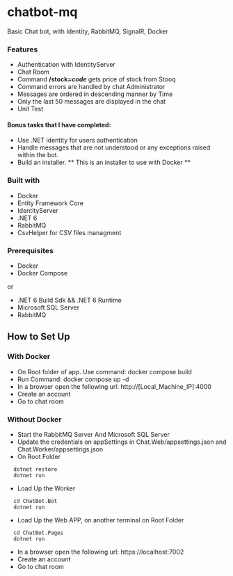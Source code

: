 # chatbot-mq

Basic Chat bot, with Identity, RabbitMQ, SignalR, Docker

### Features

- Authentication with IdentityServer
- Chat Room
- Command **/stock=_code_** gets price of stock from Stooq
- Command errors are handled by chat Administrator
- Messages are ordered in descending manner by Time
- Only the last 50 messages are displayed in the chat
- Unit Test

#### Bonus tasks that I have completed:

- Use .NET identity for users authentication
- Handle messages that are not understood or any exceptions raised within the bot.
- Build an installer. ** This is an installer to use with Docker **

### Built with

- Docker
- Entity Framework Core
- IdentityServer
- .NET 6
- RabbitMQ
- CsvHelper for CSV files managment

### Prerequisites

- Docker
- Docker Compose

or

- .NET 6 Build Sdk && .NET 6 Runtime
- Microsoft SQL Server
- RabbitMQ

## How to Set Up

### With Docker

- On Root folder of app. Use command: docker compose build
- Run Command: docker compose up -d
- In a browser open the following url: http://[Local_Machine_IP]:4000
- Create an account
- Go to chat room

### Without Docker

- Start the RabbitMQ Server And Microsoft SQL Server
- Update the credentials on appSettings in Chat.Web/appsettings.json and Chat.Worker/appsettings.json
- On Root Folder

```
  dotnet restore
  dotnet run
```

- Load Up the Worker

```
  cd ChatBot.Bot
  dotnet run
```

- Load Up the Web APP, on another terminal on Root Folder

```
  cd ChatBot.Pages
  dotnet run
```

- In a browser open the following url: https://localhost:7002
- Create an account
- Go to chat room
